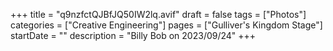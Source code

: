 +++
title = "q9nzfctQJBfJQ50IW2lq.avif"
draft = false
tags = ["Photos"]
categories = ["Creative Engineering"]
pages = ["Gulliver's Kingdom Stage"]
startDate = ""
description = "Billy Bob on 2023/09/24"
+++
